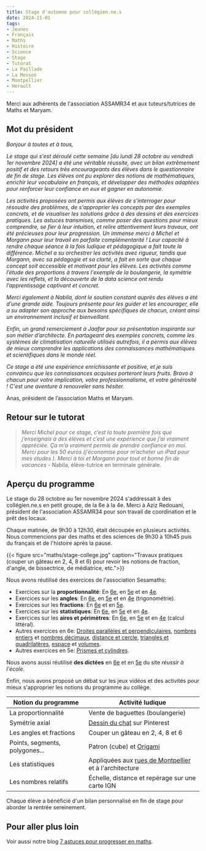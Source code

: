```yaml
---
title: Stage d'automne pour collégien.ne.s
date: 2024-11-01
tags:
- Jeunes
- Français
- Maths
- Histoire
- Science
- Stage
- Tutorat
- La Paillade
- La Mosson
- Montpellier
- Herault
---
```


Merci aux adhérents de l'association ASSAMR34 et aux tuteurs/tutrices de Maths et Maryam.

<!--more-->

## Mot du président

<i>Bonjour à toutes et à tous, 

Le stage qui s'est déroulé cette semaine [du lundi 28 octobre au vendredi 1er novembre 2024] a été une véritable réussite, avec un bilan extrêmement positif et des retours très encourageants des élèves dans le questionnaire de fin de stage. Les élèves ont pu explorer des notions de mathématiques, enrichir leur vocabulaire en français, et développer des méthodes adaptées pour renforcer leur confiance en eux et gagner en autonomie.

Les activités proposées ont permis aux élèves de s'interroger pour résoudre des problèmes, de s'approprier les concepts par des exemples concrets, et de visualiser les solutions grâce à des dessins et des exercices pratiques. Les astuces transmises, comme poser des questions pour mieux comprendre, se fier à leur intuition, et relire attentivement leurs travaux, ont été précieuses pour leur progression.
Un immense merci à Michel et Morgann pour leur travail en parfaite complémentarité ! Leur capacité à rendre chaque séance à la fois ludique et pédagogique a fait toute la différence. Michel a su orchestrer les activités avec rigueur, tandis que Morgann, avec sa pédagogie et sa clarté, a fait en sorte que chaque concept soit accessible et motivant pour les élèves. Les activités comme l’étude des proportions à travers l'exemple de la boulangerie, la symétrie avec les reflets, et la découverte de la data science ont rendu l’apprentissage captivant et concret.

Merci également à Nabila, dont le soutien constant auprès des élèves a été d’une grande aide. Toujours présente pour les guider et les encourager, elle a su adapter son approche aux besoins spécifiques de chacun, créant ainsi un environnement inclusif et bienveillant.

Enfin, un grand remerciement à Jaafar pour sa présentation inspirante sur son métier d’architecte. En partageant des exemples concrets, comme les systèmes de climatisation naturelle utilisés autrefois, il a permis aux élèves de mieux comprendre les applications des connaissances mathématiques et scientifiques dans le monde réel.

Ce stage a été une expérience enrichissante et positive, et je suis convaincu que les connaissances acquises porteront leurs fruits. Bravo à chacun pour votre implication, votre professionnalisme, et votre générosité ! C'est une aventure à renouveler sans hésiter.</i>

Anas, président de l’association Maths et Maryam.

## Retour sur le tutorat

> _Merci Michel pour ce stage, c’est la toute première fois que j’enseignais à des élèves et c’est une expérience que j’ai vraiment appréciée. Ça m’a vraiment permis de prendre confiance en moi. Merci pour les 50 euros (j’économise pour m’acheter un iPad pour mes études ). Merci à toi et Morgann pour tout et bonne fin de vacances_ - Nabila, élève-tutrice en terminale générale.

## Aperçu du programme

Le stage du 28 octobre au 1er novembre 2024 s'addressait à des collégien.ne.s en petit groupe, de la 6e à la 4e. Merci à Aziz Redouani, président de l'association ASSAMR34 pour son travail de coordination et le prêt des locaux.

Chaque matinée, de 9h30 à 12h30, était découpée en plusieurs activités. Nous commencions par des maths et des sciences de 9h30 à 10h45 puis du français et de l'histoire après la pause.

{{< figure src="maths/stage-college.jpg" caption="Travaux pratiques (couper un gâteau en 2, 4, 8 et 6) pour revoir les notions de fraction, d'angle, de bissectrice, de médiatrice, etc.">}}

Nous avons réutilisé des exercices de l'association Sesamaths:
* Exercices sur la <b>proportionnalité</b>: En [6e](https://manuel.sesamath.net/coll_docs/cah/valide/ds_chapitre_2013_6D1.pdf), en [5e](https://manuel.sesamath.net/coll_docs/cmep/valide/kidimath_DS_5N5.pdf) et en [4e](https://manuel.sesamath.net/coll_docs/cmep/valide/kidimath_DS_4N6.pdf).
* Exercices sur les <b>angles</b>: En [6e](https://manuel.sesamath.net/coll_docs/cmep/valide/kidimath_DS_6M1.pdf), en [5e](https://manuel.sesamath.net/coll_docs/cmep/valide/kidimath_DS_5N5.pdf) et en [4e](https://manuel.sesamath.net/coll_docs/cmep/valide/kidimath_DS_4G4.pdf) (trigonométrie).
* Exercices sur les <b>fractions</b>: En [6e](https://manuel.sesamath.net/coll_docs/cah/valide/ds_chapitre_2013_6N5.pdf) et en [5e](https://manuel.sesamath.net/coll_docs/cmep/valide/kidimath_DS_5N2.pdf).
* Exercices sur les <b>statistiques</b>: En [6e](https://manuel.sesamath.net/coll_docs/cah/valide/ds_chapitre_2013_6D2.pdf), en [5e](https://manuel.sesamath.net/coll_docs/cmep/valide/kidimath_DS_5N6.pdf) et en [4e](https://manuel.sesamath.net/coll_docs/cmep/valide/kidimath_DS_4N7.pdf).
* Exercices sur les <b>aires et périmètres</b>: En [6e](https://manuel.sesamath.net/coll_docs/cah/valide/ds_chapitre_2013_6M2.pdf), en [5e](https://manuel.sesamath.net/coll_docs/cmep/valide/kidimath_DS_5G4.pdf) et en [4e](https://mathadoc.sesamath.net/Documents/college/4eme/4equat/d10equat.pdf) (calcul littéral).
* Autres exercices en 6e: [Droites parallèles et perpendiculaires](https://manuel.sesamath.net/coll_docs/cah/valide/ds_chapitre_2013_6G2.pdf), [nombres entiers](https://manuel.sesamath.net/coll_docs/cmep/valide/kidimath_DS_6N2.pdf) et [nombres décimaux](https://manuel.sesamath.net/coll_docs/cah/valide/ds_chapitre_2013_6N3.pdf), [distance et cercle](https://manuel.sesamath.net/coll_docs/cmep/valide/kidimath_DS_6G1.pdf), [triangles et quadrilatères](https://manuel.sesamath.net/coll_docs/cah/valide/ds_chapitre_2013_6G3.pdf), [espace](https://manuel.sesamath.net/coll_docs/cmep/valide/kidimath_DS_6G4.pdf) et [volumes](https://manuel.sesamath.net/coll_docs/cmep/valide/kidimath_DS_6M3.pdf).
* Autres exercices en 5e: [Prismes et cylindres](https://manuel.sesamath.net/coll_docs/cmep/valide/kidimath_DS_5G6.pdf).

Nous avons aussi réutilisé <b>des dictées</b> en [6e](https://www.reussiralecole.fr/dictee-5eme/) et en [5e](https://www.reussiralecole.fr/dictee-6eme/) du site <i>réussir à l'école</i>.

<!--
Autres liens utiles:
* [https://maths-pdf.fr/cours-maths-6eme](https://maths-pdf.fr/cours-maths-6eme)
* [https://maths-pdf.fr/cours-maths-5eme](https://maths-pdf.fr/cours-maths-5eme)
* [https://maths-pdf.fr/cours-maths-4eme](https://maths-pdf.fr/cours-maths-4eme)
-->

Enfin, nous avons proposé un débat sur les jeux vidéos et des activités pour mieux s'approprier les notions du programme au collège.

|  Notion du programme | Activité ludique |
|---|---|
| La proportionnalité | Vente de baguettes (boulangerie) |
| Symétrie axial | [Dessin du chat](https://i.pinimg.com/736x/7b/8f/db/7b8fdb2d967348994dbca52aad6abbb2.jpg) sur Pinterest |
| Les angles et fractions | Couper un gâteau en 2, 4, 8 et 6 |
| Points, segments, polygones... &nbsp; | Patron (cube) et [Origami](https://www.youtube.com/watch?v=GB1PJWtnRLs&ab_channel=NicolasCudeville)|
| Les statistiques | Appliquées aux [rues de Montpellier](https://www.data.gouv.fr/fr/datasets/base-adresse-locale-de-la-ville-de-montpellier/) et à l'architecture |
| Les nombres relatifs | Échelle, distance et repérage sur une carte IGN |

Chaque élève a bénéficié d'un bilan personnalisé en fin de stage pour aborder la rentrée sereinement.

## Pour aller plus loin

Voir aussi notre blog [7 astuces pour progresser en maths](https://www.mathsetmaryam.fr/p/7-astuces-pour-progresser-en-maths/).
